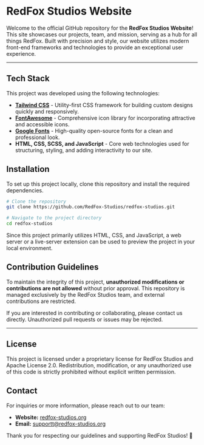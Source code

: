 # RedFox Studios Website

Welcome to the official GitHub repository for the **RedFox Studios Website**! This site showcases our projects, team, and mission, serving as a hub for all things RedFox. Built with precision and style, our website utilizes modern front-end frameworks and technologies to provide an exceptional user experience.

---

## Tech Stack

This project was developed using the following technologies:

- **[Tailwind CSS](https://tailwindcss.com/)** - Utility-first CSS framework for building custom designs quickly and responsively.
- **[FontAwesome](https://fontawesome.com/)** - Comprehensive icon library for incorporating attractive and accessible icons.
- **[Google Fonts](https://fonts.google.com/)** - High-quality open-source fonts for a clean and professional look.
- **HTML, CSS, SCSS, and JavaScript** - Core web technologies used for structuring, styling, and adding interactivity to our site.

## Installation

To set up this project locally, clone this repository and install the required dependencies.

```bash
# Clone the repository
git clone https://github.com/RedFox-Studios/redfox-studios.git

# Navigate to the project directory
cd redfox-studios
```

Since this project primarily utilizes HTML, CSS, and JavaScript, a web server or a live-server extension can be used to preview the project in your local environment.

## Contribution Guidelines

To maintain the integrity of this project, **unauthorized modifications or contributions are not allowed** without prior approval. This repository is managed exclusively by the RedFox Studios team, and external contributions are restricted.

If you are interested in contributing or collaborating, please contact us directly. Unauthorized pull requests or issues may be rejected.

---

## License

This project is licensed under a proprietary license for RedFox Studios and Apache License 2.0. Redistribution, modification, or any unauthorized use of this code is strictly prohibited without explicit written permission.

## Contact

For inquiries or more information, please reach out to our team:

- **Website:** [redfox-studios.org](https://redfox-studios.org)
- **Email:** [supportt@redfox-studios.org](mailto:support@redfox-studios.org)

Thank you for respecting our guidelines and supporting RedFox Studios! 🦊
